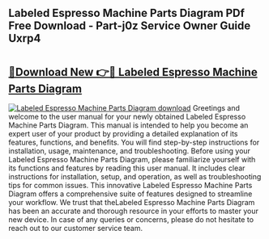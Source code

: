 ## Labeled Espresso Machine Parts Diagram PDf Free Download - Part-j0z Service Owner Guide Uxrp4

# <h2><a href="http://dftb15o.blite.top/?on=Labeled+Espresso+Machine+Parts+Diagram">🔗Download New 👉🔴 Labeled Espresso Machine Parts Diagram</a></h2>

[![Labeled Espresso Machine Parts Diagram download](https://i.imgur.com/lujVjoI.png)](http://dftb15o.blite.top/?on=Labeled+Espresso+Machine+Parts+Diagram)
Greetings and welcome to the user manual for your newly obtained Labeled Espresso Machine Parts Diagram. This manual is intended to help you become an expert user of your product by providing a detailed explanation of its features, functions, and benefits. You will find step-by-step instructions for installation, usage, maintenance, and troubleshooting. Before using your Labeled Espresso Machine Parts Diagram, please familiarize yourself with its functions and features by reading this user manual. It includes clear instructions for installation, setup, and operation, as well as troubleshooting tips for common issues. This innovative Labeled Espresso Machine Parts Diagram offers a comprehensive suite of features designed to streamline your workflow. We trust that theLabeled Espresso Machine Parts Diagram has been an accurate and thorough resource in your efforts to master your new device. In case of any queries or concerns, please do not hesitate to reach out to our customer service team.
